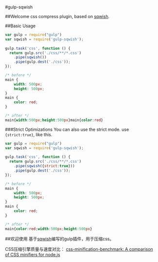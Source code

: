 #gulp-sqwish

##Welcome
css compress plugin, based on [sqwish](https://github.com/ded/sqwish).


##Basic Usage
```javascript
var gulp = require("gulp")
var sqwish = require('gulp-sqwish');
 
gulp.task('css', function () {
  return gulp.src('./css/**/*.css')
    .pipe(sqwish())
    .pipe(gulp.dest('./css'));
});
```

```css
/* before */
main {
    width: 500px;
    height: 500px;
}
main {
    color: red;
}

/* after */
main{width:500px;height:500px}main{color:red}
```

###Strict Optimizations
You can also use the strict mode.
use `{strict:true}`, like this.

```javascript
var gulp = require("gulp")
var sqwish = require('gulp-sqwish');
 
gulp.task('css', function () {
  return gulp.src('./css/**/*.css')
    .pipe(sqwish({strict:true}))
    .pipe(gulp.dest('./css'));
});
```

```css
/* before */
main {
    width: 500px;
    height: 500px;
}
main {
    color: red;
}

/* after */
main{color:red;width:500px;height:500px}
```



##欢迎使用
基于[sqwish](https://github.com/ded/sqwish)编写的gulp插件，用于压缩css。

CSS压缩引擎质量与速度对比：
[css-minification-benchmark: A comparison of CSS minifiers for node.js](https://goalsmashers.github.io/css-minification-benchmark/)

